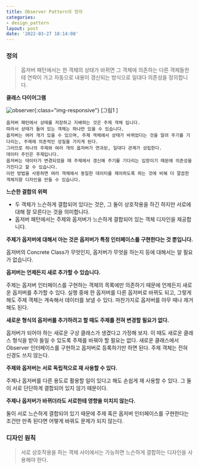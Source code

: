```yaml
---
title: Observer Pattern의 정의
categories:
- design_pattern
layout: post
date: '2022-03-27 18:14:08'
---
```


### **정의**

>  옵저버 패턴에서는 한 객체의 상태가 바뀌면 그 객체에 의존하는 다른 객체들한테 연락이 가고 자동으로 내용이 갱신되는 방식으로 일대다 의존성을 정의합니다.

**클래스 다이어그램**

 ![observer]({{site.url}}/assets/img/observer.jpg){:class="img-responsive"} 
   [그림1 ]

```
옵저버 패턴에서 상태를 저장하고 지배하는 것은 주제 객체 입니다.
따라서 상태가 들어 있는 객체는 하나만 있을 수 있습니다.
옵저버는 여러 개가 있을 수 있으며, 주제 객체에서 상태가 바뀌었다는 것을 알려 주기를 기다리는, 주제에 의존적인 성질을 가지게 된다.
그러므로 하나의 주제와 여러 개의 옵저버가 연과된, 일대다 관계가 성립한다.
데이터 주인은 주제입니다.
옵저버는 데이터가 변경되었을 때 주제에서 갱신해 주기를 기다리는 입장이기 때문에 의존성을 가진다고 할 수 있습니다.
이런 방법을 사용하면 여러 객체에서 동일한 데이터를 제어하도록 하는 것에 비해 더 깔끔한 객체지향 디자인을 만들 수 있습니다.
```

**느슨한 결합의 위력**

* 두 객체가 느슨하게 결합되어 있다는 것은, 그 둘이 상호작용을 하긴 하지만 서로에 대해 잘 모른다는 것을 의미합니다.
* 옵저버 패턴에서는 주제와 옵저버가 느슨하게 결합되어 있는 객체 디자인을 제공합니다.

**주제가 옵저버에 대해서 아는 것은 옵저버가 특정 인터페이스를 구현한다는 것 뿐입니다.**

옵저버의 Concrete Class가 무엇인지, 옵저버가 무엇을 하는지 등에 대해서는 알 필요가 없습니다.

**옵저버는 언제든지 새로 추가할 수 있습니다.**

주제는 옵저버 인터페이스를 구현하는 객체의 목록에만 의존하기 때문에 언제든지 새로운 옵저버를 추가할 수 있다.
실행 중에 한 옵저버를 다른 옵저버로 바뀌도 되고, 그렇게 해도 주제 객체는 계속해서 데이터를 보낼 수 있다.
마찬가지로 옵저버를 아무 때나 제거해도 된다. 

**새로운 형식의 옵저버를 추가하려고 할 때도 주제를 전혀 변경할 필요가 없다.**

옵저버가 되어야 하는 새로운 구상 클래스가 생겼다고 가정해 보자.
이 때도 새로운 클래스 형식을 받아 들일 수 있도록 주제를 바꿔야 할 필요는 없다.
새로운 클래스에서 Observer 인터페이스를 구현하고 옵저버로 등록하기만 하면 된다.
주제 객체는 전혀 신경도 쓰지 않는다.
	
**주제와 옵저버는 서로 독립적으로 재 사용할 수 있다.**

주제나 옵저버를 다른 용도로 활용할 일이 있다고 해도 손쉽게 재 사용할 수 있다.
그 둘이 서로 단단하게 결합되어 있지 않기 때문이다.

**주제나 옵저버가 바뀌더라도 서로한테 영향을 미치지 않는다.**

둘이 서로 느슨하게 결합되어 있기 때문에 주제 혹은 옵저버 인터페이스를 구현한다는 조건만 만족 된다면 어떻게 바꿔도 문제가 되지 않는다.

### **디자인 원칙**

> 서로 상호작용을 하는 객체 사이에서는 가능하면 느슨하게 결합하는 디자인을 사용해야 한다.
